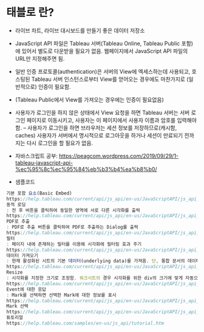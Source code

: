 # 태블로 란?

- 라이브 차트, 라이브 대시보드를 만들기 좋은 데이터 저장소
- JavaScript API 파일은 Tableau 서버(Tableau Online, Tableau Public 포함)에 있어서 별도로 다운받을 필요가 없음. 웹페이지에서 JavaScript API 파일의 URL만 지정해주면 됨.
- 일반 인증 프로토콜(authentication)은 서버의 View에 엑세스하는데 사용되고, 호스팅된 Tableau 서버 인스턴스로부터 View를 얻어오는 경우에도 마찬가지로 (일반적으로) 인증이 필요함.
- (Tableau Public에서 View를 가져오는 경우에는 인증이 필요없음)
- 사용자가 로그인을 하지 않은 상태에서 View 요청을 하면 Tableau 서버는 서버 로그인 페이지로 이동시키고, 사용자는 이 페이지에서 사용자 이름과 암호를 입력해야 함.
– 사용자가 로그인을 하면 브라우저는 세션 정보를 저장하므로(캐시함, caches) 사용자가 서버에서 명시적으로 로그아웃을 하거나 세션이 만료되기 전까지는 다시 로그인을 할 필요가 없음.

- 자바스크립트 공부: https://peagcom.wordpress.com/2019/09/29/1-tableau-javascript-api-%ec%95%8c%ec%95%84%eb%b3%b4%ea%b8%b0/

- 샘플코드

```js
기본 포함 요소(Basic Embed)
https://help.tableau.com/current/api/js_api/en-us/JavaScriptAPI/js_api_sample_basic_embed.htm
동적 로딩
: 전 후 버튼을 클릭하여 동일한 영역에 서로 다른 시각화를 출력
https://help.tableau.com/current/api/js_api/en-us/JavaScriptAPI/js_api_sample_dynamic_load.htm
PDF로 추출
: PDF로 추출 버튼을 클릭하여 PDF로 추출하는 Dialog를 출력
https://help.tableau.com/current/api/js_api/en-us/JavaScriptAPI/js_api_sample_export_to_pdf.htm
필터
: 페이지 내에 존재하는 필터를 이용해 시각화에 필터링 효과 주기
https://help.tableau.com/current/api/js_api/en-us/JavaScriptAPI/js_api_sample_filter.htm
데이터 가져오기
: 현재 활성화된 시트의 기본 데이터(underlying data)를 가져옴. 단, 통합 문서의 데이터를 다운로드하기 위해서는 Tableau 서버 사용자 계정이 ownload Summary Data와 Download Full Data 권한을 가지고 있어야 함.
https://help.tableau.com/current/api/js_api/en-us/JavaScriptAPI/js_api_samples_get_data.htm
Resize
: 시각화를 지정한 크기로 조정함. 워크시트의 경우 시각화를 위한 div의 크기에 맞게 자동으로 크기가 조정되지만, 대시보드 및 스토리는 Tableau Desktop에서 자동 크기 옵션으로 작성하지 않으면 자동으로 크기가 조정되지 않음.
https://help.tableau.com/current/api/js_api/en-us/JavaScriptAPI/js_api_sample_resize.htm
Event에 대한 응답
: Mark를 선택하면 선택한 Mark에 대한 정보를 표시
https://help.tableau.com/current/api/js_api/en-us/JavaScriptAPI/js_api_sample_respond_to_events.htm
Mark 선택
https://help.tableau.com/current/api/js_api/en-us/JavaScriptAPI/js_api_sample_select_marks.htm
튜토리얼
https://help.tableau.com/samples/en-us/js_api/tutorial.htm
```
